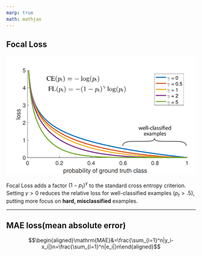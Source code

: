 ```yaml
---
marp: true
math: mathjax
---
```


## Focal Loss

![w:200px, h:400px](image.png)

Focal Loss adds a factor $(1- p_t)^{\gamma}$ to the standard cross entropy criterion. Setting $\gamma >0$ reduces the relative loss for well-classified examples ($p_t > .5$), putting more focus on **hard, misclassified** examples.

---

## MAE loss(mean absolute error)

$$\begin{aligned}\mathrm{MAE}&=\frac{\sum_{i=1}^n|y_i-x_i|}n=\frac{\sum_{i=1}^n|e_i|}n\end{aligned}$$

